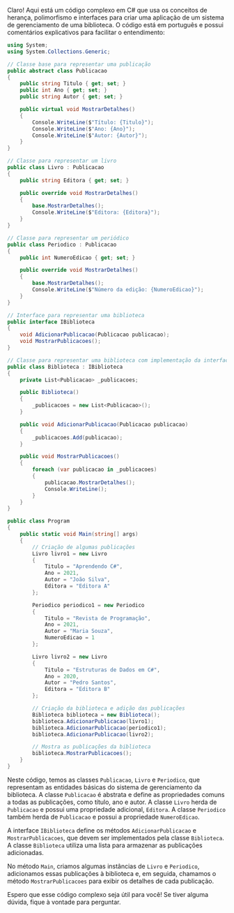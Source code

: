 Claro! Aqui está um código complexo em C# que usa os conceitos de herança, polimorfismo e interfaces para criar uma aplicação de um sistema de gerenciamento de uma biblioteca. O código está em português e possui comentários explicativos para facilitar o entendimento:

```csharp
using System;
using System.Collections.Generic;

// Classe base para representar uma publicação
public abstract class Publicacao
{
    public string Titulo { get; set; }
    public int Ano { get; set; }
    public string Autor { get; set; }

    public virtual void MostrarDetalhes()
    {
        Console.WriteLine($"Título: {Titulo}");
        Console.WriteLine($"Ano: {Ano}");
        Console.WriteLine($"Autor: {Autor}");
    }
}

// Classe para representar um livro
public class Livro : Publicacao
{
    public string Editora { get; set; }

    public override void MostrarDetalhes()
    {
        base.MostrarDetalhes();
        Console.WriteLine($"Editora: {Editora}");
    }
}

// Classe para representar um periódico
public class Periodico : Publicacao
{
    public int NumeroEdicao { get; set; }

    public override void MostrarDetalhes()
    {
        base.MostrarDetalhes();
        Console.WriteLine($"Número da edição: {NumeroEdicao}");
    }
}

// Interface para representar uma biblioteca
public interface IBiblioteca
{
    void AdicionarPublicacao(Publicacao publicacao);
    void MostrarPublicacoes();
}

// Classe para representar uma biblioteca com implementação da interface IBiblioteca
public class Biblioteca : IBiblioteca
{
    private List<Publicacao> _publicacoes;

    public Biblioteca()
    {
        _publicacoes = new List<Publicacao>();
    }

    public void AdicionarPublicacao(Publicacao publicacao)
    {
        _publicacoes.Add(publicacao);
    }

    public void MostrarPublicacoes()
    {
        foreach (var publicacao in _publicacoes)
        {
            publicacao.MostrarDetalhes();
            Console.WriteLine();
        }
    }
}

public class Program
{
    public static void Main(string[] args)
    {
        // Criação de algumas publicações
        Livro livro1 = new Livro
        {
            Titulo = "Aprendendo C#",
            Ano = 2021,
            Autor = "João Silva",
            Editora = "Editora A"
        };

        Periodico periodico1 = new Periodico
        {
            Titulo = "Revista de Programação",
            Ano = 2021,
            Autor = "Maria Souza",
            NumeroEdicao = 1
        };

        Livro livro2 = new Livro
        {
            Titulo = "Estruturas de Dados em C#",
            Ano = 2020,
            Autor = "Pedro Santos",
            Editora = "Editora B"
        };

        // Criação da biblioteca e adição das publicações
        Biblioteca biblioteca = new Biblioteca();
        biblioteca.AdicionarPublicacao(livro1);
        biblioteca.AdicionarPublicacao(periodico1);
        biblioteca.AdicionarPublicacao(livro2);

        // Mostra as publicações da biblioteca
        biblioteca.MostrarPublicacoes();
    }
}
```

Neste código, temos as classes `Publicacao`, `Livro` e `Periodico`, que representam as entidades básicas do sistema de gerenciamento da biblioteca. A classe `Publicacao` é abstrata e define as propriedades comuns a todas as publicações, como título, ano e autor. A classe `Livro` herda de `Publicacao` e possui uma propriedade adicional, `Editora`. A classe `Periodico` também herda de `Publicacao` e possui a propriedade `NumeroEdicao`.

A interface `IBiblioteca` define os métodos `AdicionarPublicacao` e `MostrarPublicacoes`, que devem ser implementados pela classe `Biblioteca`. A classe `Biblioteca` utiliza uma lista para armazenar as publicações adicionadas.

No método `Main`, criamos algumas instâncias de `Livro` e `Periodico`, adicionamos essas publicações à biblioteca e, em seguida, chamamos o método `MostrarPublicacoes` para exibir os detalhes de cada publicação.

Espero que esse código complexo seja útil para você! Se tiver alguma dúvida, fique à vontade para perguntar.